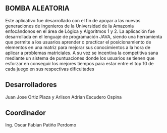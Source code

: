 ## BOMBA ALEATORIA

Este aplicativo fue desarrollado con el fin de apoyar a las nuevas generaciones de ingenieros de la Universidad de la Amazonia enfocándonos en el área de Lógica y Algoritmos 1 y 2. La aplicación fue desarrollada en el lenguaje de programación JAVA, siendo una herramienta que permite a los usuarios aprender o practicar el posicionamiento de elementos en una matriz para mejorar sus conocimientos a la hora de aplicar a problemas matriciales. A su vez se incentiva la competitiva sana mediante un sistema de puntuaciones donde los usuarios se tienen que esforzar en conseguir los mejores tiempos para estar entre el top 10 de cada juego en sus respectivas dificultades

## Desarrolladores

Juan Jose Ortiz Plaza y Arlison Adrian Escudero Ospina

## Coordinador

Ing. Oscar Fabian Patiño Perdomo
